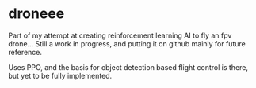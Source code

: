 # droneee
Part of my attempt at creating reinforcement learning AI to fly an fpv drone...
Still a work in progress, and putting it on github mainly for future reference. 

Uses PPO, and the basis for object detection based flight control is there, but yet to be fully implemented.
